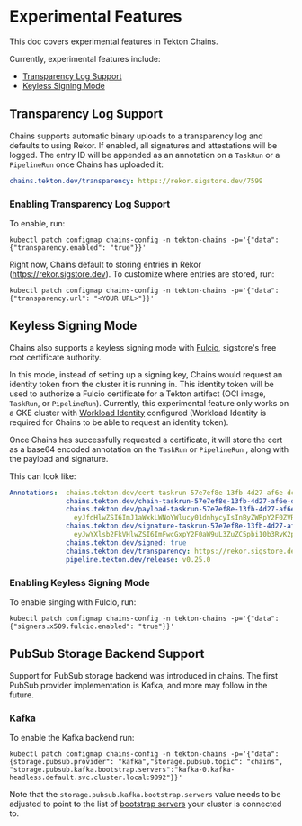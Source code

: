 <!--
---
linkTitle: "Experimental Features"
weight: 60
---
-->

# Experimental Features

This doc covers experimental features in Tekton Chains.

Currently, experimental features include:

- [Transparency Log Support](#Transparency-Log-Support)
- [Keyless Signing Mode](#Keyless-Signing-Mode)

## Transparency Log Support

Chains supports automatic binary uploads to a transparency log and defaults to
using Rekor. If enabled, all signatures and attestations will be logged. The
entry ID will be appended as an annotation on a `TaskRun` or a `PipelineRun`
once Chains has uploaded it:

```yaml
chains.tekton.dev/transparency: https://rekor.sigstore.dev/7599
```

### Enabling Transparency Log Support

To enable, run:

```shell
kubectl patch configmap chains-config -n tekton-chains -p='{"data":{"transparency.enabled": "true"}}'
```

Right now, Chains default to storing entries in Rekor
(<https://rekor.sigstore.dev>). To customize where entries are stored, run:

```shell
kubectl patch configmap chains-config -n tekton-chains -p='{"data":{"transparency.url": "<YOUR URL>"}}'
```

## Keyless Signing Mode

Chains also supports a keyless signing mode with
[Fulcio](https://github.com/sigstore/fulcio), sigstore's free root certificate
authority.

In this mode, instead of setting up a signing key, Chains would request an
identity token from the cluster it is running in. This identity token will be
used to authorize a Fulcio certificate for a Tekton artifact (OCI image,
`TaskRun`, or `PipelineRun`). Currently, this experimental feature only works
on a GKE cluster with
[Workload Identity](https://cloud.google.com/kubernetes-engine/docs/how-to/workload-identity)
configured (Workload Identity is required for Chains to be able to request an
identity token).

Once Chains has successfully requested a certificate, it will store the cert as
a base64 encoded annotation on the `TaskRun` or `PipelineRun` , along with the
payload and signature.

This can look like:

```yaml
Annotations:  chains.tekton.dev/cert-taskrun-57e7ef8e-13fb-4d27-af6e-dc4d68f73cc4:
              chains.tekton.dev/chain-taskrun-57e7ef8e-13fb-4d27-af6e-dc4d68f73cc4:
              chains.tekton.dev/payload-taskrun-57e7ef8e-13fb-4d27-af6e-dc4d68f73cc4:
                eyJfdHlwZSI6ImJ1aWxkLWNoYWlucy01dnhycyIsInByZWRpY2F0ZVR5cGUiOiJodHRwczovL3Rla3Rvbi5kZXYvY2hhaW5zL3Byb3ZlbmFuY2UiLCJzdWJqZWN0IjpbeyJuYW1lIj...
              chains.tekton.dev/signature-taskrun-57e7ef8e-13fb-4d27-af6e-dc4d68f73cc4:
                eyJwYXlsb2FkVHlwZSI6ImFwcGxpY2F0aW9uL3ZuZC5pbi10b3RvK2pzb24iLCJwYXlsb2FkIjoiZXlKZmRIbHdaU0k2SW1KMWFXeGtMV05vWVdsdWN5MDFkbmh5Y3lJc0luQnlaV1...
              chains.tekton.dev/signed: true
              chains.tekton.dev/transparency: https://rekor.sigstore.dev/7599
              pipeline.tekton.dev/release: v0.25.0
```

### Enabling Keyless Signing Mode

To enable singing with Fulcio, run:

```shell
kubectl patch configmap chains-config -n tekton-chains -p='{"data":{"signers.x509.fulcio.enabled": "true"}}'
```

## PubSub Storage Backend Support

Support for PubSub storage backend was introduced in chains. The first PubSub
provider implementation is Kafka, and more may follow in the future.

### Kafka

To enable the Kafka backend run:

```shell
kubectl patch configmap chains-config -n tekton-chains -p='{"data": {storage.pubsub.provider": "kafka","storage.pubsub.topic": "chains", "storage.pubsub.kafka.bootstrap.servers":"kafka-0.kafka-headless.default.svc.cluster.local:9092"}}'
```

Note that the `storage.pubsub.kafka.bootstrap.servers` value needs to be
adjusted to point to the list of [bootstrap servers] your cluster is connected
to.

[bootstrap servers]: https://kafka.apache.org/documentation/#producerconfigs_bootstrap.servers
